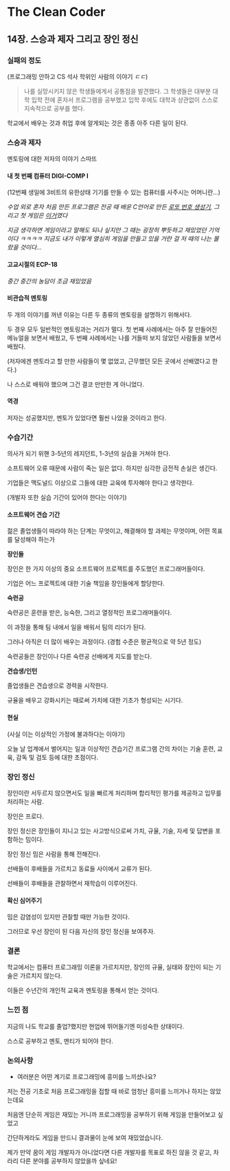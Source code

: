 # The Clean Coder

## 14장. 스승과 제자 그리고 장인 정신

### 실패의 정도

(프로그래밍 안하고 CS 석사 학위인 사람의 이야기 *ㄷㄷ*)

> 나를 실망시키지 않은 학생들에게서 공통점을 발견했다. 그 학생들은 대부분 대학 입학 전에 혼자서 프로그램을 공부했고 입학 후에도 대학과 상관없이 스스로 지속적으로 공부를 했다.

학교에서 배우는 것과 취업 후에 알게되는 것은 종종 아주 다른 일이 된다.

### 스승과 제자

멘토링에 대한 저자의 이야기 스따뜨

#### 내 첫 번째 컴퓨터 DIGI-COMP I

(12번째 생일에 3비트의 유한상태 기기를 만들 수 있는 컴퓨터를 사주시는 어머니란...)

*수업 외로 혼자 처음 만든 프로그램은 전공 때 배운 C언어로 만든 [로또 번호 생성기](https://blog.naver.com/PostView.naver?blogId=jenny1257&logNo=222060791495&categoryNo=35&parentCategoryNo=0&viewDate=&currentPage=1&postListTopCurrentPage=1&from=postList), 그리고 첫 게임은 [이거](https://blog.naver.com/jenny1257/222061570333)였다*

*지금 생각하면 게임이라고 말해도 되나 싶지만 그 때는 굉장히 뿌듯하고 재밌었던 기억이다 ㅋㅋㅋㅋ 지금도 내가 이렇게 열심히 게임을 만들고 있을 거란 걸 저 때의 나는 몰랐을 것이다...*

#### 고교시절의 ECP-18

*중간 중간의 농담이 조금 재밌었음*

#### 비관습적 멘토링

두 개의 이야기를 꺼낸 이유는 다른 두 종류의 멘토링을 설명하기 위해서다.

두 경우 모두 일반적인 멘토링과는 거리가 멀다. 첫 번째 사례에서는 아주 잘 만들어진 메뉴얼을 보면서 배웠고, 두 번째 사례에서는 나를 거들떠 보지 않았던 사람들을 보면서 배웠다.

(저자에겐 멘토라고 할 만한 사람들이 몇 없었고, 근무했던 모든 곳에서 선배였다고 한다.)

나 스스로 배워야 했으며 그건 결코 만만한 게 아니었다.

#### 역경

저자는 성공했지만, 멘토가 있었다면 훨씬 나았을 것이라고 한다.

### 수습기간

의사가 되기 위핸 3-5년의 레지던트, 1-3년의 실습을 거쳐야 한다.

소프트웨어 오류 때문에 사람이 죽는 일은 없다. 하지만 심각한 금전적 손실은 생긴다.

기업들은 맥도널드 이상으로 그들에 대한 교육에 투자해야 한다고 생각한다.

(개발자 또한 실습 기간이 있어야 한다는 이야기)

#### 소프트웨어 견습 기간

젊은 졸업생들이 따라야 하는 단계는 무엇이고, 해결해야 할 과제는 무엇이며, 어떤 목표를 달성해야 하는가

**장인들**

장인은 한 가지 이상의 중요 소프트웨어 프로젝트를 주도했던 프로그래머들이다.

기업은 어느 프로젝트에 대한 기술 책임을 장인들에게 할당한다.

**숙련공**

숙련공은 훈련을 받은, 능숙한, 그리고 열정적인 프로그래머들이다.

이 과정을 통해 팀 내에서 일을 배워서 팀의 리더가 된다.

그러나 아직은 더 많이 배우는 과정이다. (경험 수준은 평균적으로 약 5년 정도)

숙련공들은 장인이나 다른 숙련공 선배에게 지도를 받는다.

**견습생/인턴**

졸업생들은 견습생으로 경력을 시작한다.

규율을 배우고 강화시키는 때로써 가치에 대한 기초가 형성되는 시기다.

#### 현실

(사실 이는 이상적인 가정에 불과하다는 이야기)

오늘 날 업계에서 벌어지는 일과 이상적인 견습기간 프로그램 간의 차이는 기술 훈련, 교육, 감독 및 검토 등에 대한 초점이다.

### 장인 정신

장인이란 서두르지 않으면서도 일을 빠르게 처리하며 합리적인 평가를 제공하고 입무를 처리하는 사람.

장인은 프로다.

장인 정신은 장인들이 지니고 있는 사고방식으로써 가치, 규율, 기술, 자세 및 답변을 포함하는 밈이다.

장인 정신 밈은 사람을 통해 전해진다.

선배들이 후배들을 가르치고 동료들 사이에서 교류가 된다.

선배들이 후배들을 관찰하면서 재학습이 이루어진다.

#### 확신 심어주기

밈은 감염성이 있지만 관찰할 때만 가능한 것이다.

그러므로 우선 장인이 된 다음 자신의 장인 정신을 보여주자.

### 결론

학교에서는 컴퓨터 프로그래밍 이론을 가르치지만, 장인의 규율, 실태와 장인이 되는 기술은 가르치지 않는다.

이들은 수년간의 개인적 교육과 멘토링을 통해서 얻는 것이다.

### 느낀 점

지금의 나도 학교를 졸업?했지만 현업에 뛰어들기엔 미성숙한 상태이다.

스스로 공부하고 멘토, 멘티가 되어야 한다.

### 논의사항

- 여러분은 어떤 계기로 프로그래밍에 흥미를 느끼셨나요?

저는 전공 기초로 처음 프로그래밍을 접할 때 바로 엄청난 흥미를 느끼거나 하지는 않았는데요

처음엔 단순히 게임은 재밌는 거니까 프로그래밍을 공부하기 위해 게임을 만들어보고 싶었고

간단하게라도 게임을 만드니 결과물이 눈에 보여 재밌었습니다.

제가 만약 꿈이 게임 개발자가 아니었다면 다른 개발자를 목표로 하진 않을 것 같고, 차라리 다른 분야를 공부하지 않았을까 싶네요!